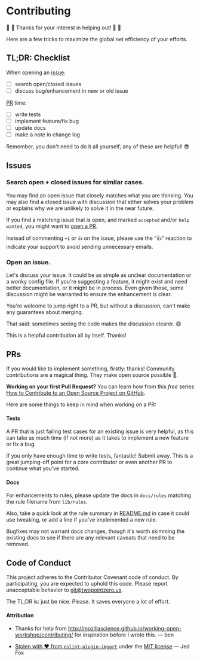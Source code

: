 # Contributing

🎉 🚀 Thanks for your interest in helping out! 🚀 🎉

Here are a few tricks to maximize the global net efficiency of your efforts.

## TL;DR: Checklist

When opening an [issue](#issues):
- [ ] search open/closed issues
- [ ] discuss bug/enhancement in new or old issue

[PR](#prs) time:
- [ ] write tests
- [ ] implement feature/fix bug
- [ ] update docs
- [ ] make a note in change log

Remember, you don't need to do it all yourself; any of these are helpful! 😎

## Issues

### Search open + closed issues for similar cases.

  You may find an open issue that closely matches what you are thinking. You
  may also find a closed issue with discussion that either solves your problem
  or explains why we are unlikely to solve it in the near future.

  If you find a matching issue that is open, and marked `accepted` and/or `help
  wanted`, you might want to [open a PR](#prs).

  Instead of commenting `+1` or `👍` on the issue, please use the “👍” reaction to indicate your support to avoid sending unnecessary emails.

### Open an issue.

  Let's discuss your issue. It could be as simple as unclear documentation or a
  wonky config file.
  If you're suggesting a feature, it might exist and need better
  documentation, or it might be in process. Even given those, some discussion might
  be warranted to ensure the enhancement is clear.

  You're welcome to jump right to a PR, but without a discussion, can't make any
  guarantees about merging.

  That said: sometimes seeing the code makes the discussion clearer. 😄

This is a helpful contribution all by itself. Thanks!

## PRs

If you would like to implement something, firstly: thanks! Community contributions
are a magical thing. They make open source possible 🚀.

**Working on your first Pull Request?**
You can learn how from this _free_ series [How to Contribute to an Open Source Project on GitHub](https://egghead.io/series/how-to-contribute-to-an-open-source-project-on-github).

Here are some things to keep in mind when working on a PR:

#### Tests

A PR that is just failing test cases for an existing issue is very helpful, as this
can take as much time (if not more) as it takes to implement a new feature or fix
a bug.

If you only have enough time to write tests, fantastic! Submit away. This is a great
jumping-off point for a core contributor or even another PR to continue what you've started.

#### Docs

For enhancements to rules, please update the docs in `docs/rules` matching the rule
filename from `lib/rules`.

Also, take a quick look at the rule summary in [README.md] in case it could use tweaking,
or add a line if you've implemented a new rule.

Bugfixes may not warrant docs changes, though it's worth skimming the existing
docs to see if there are any relevant caveats that need to be removed.

## Code of Conduct

This project adheres to the Contributor Covenant code of conduct. By participating, you are expected to uphold this code. Please report unacceptable behavior to [git@twopointzero.us](mailto:git@twopointzero.us).

The TL;DR is: just be nice. Please. It saves everyone a lot of effort.

#### Attribution

* Thanks for help from http://mozillascience.github.io/working-open-workshop/contributing/ for inspiration before I wrote this. — ben

* [Stolen with ❤️ from `eslint-plugin-import`](https://github.com/benmosher/eslint-plugin-import/blob/cd771330d2c487dfb486c5d333ac0c37a4d4d2f2/CONTRIBUTING.md) under the [MIT license](https://github.com/benmosher/eslint-plugin-import/blob/cd771330d2c487dfb486c5d333ac0c37a4d4d2f2/LICENSE) — Jed Fox


[README.md]: ./README.md
